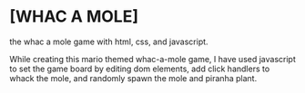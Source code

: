 # [WHAC A MOLE]

the whac a mole game with html, css, and javascript.  

While creating this mario themed whac-a-mole game, I have used javascript to set the game board by editing dom elements, add click handlers to whack the mole, and randomly spawn the mole and piranha plant.


